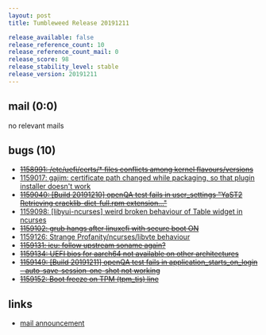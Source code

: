 ```yaml
---
layout: post
title: Tumbleweed Release 20191211

release_available: false
release_reference_count: 10
release_reference_count_mail: 0
release_score: 98
release_stability_level: stable
release_version: 20191211
---
```


## mail (0:0)

no relevant mails

## bugs (10)

<!--more-->

- ~~[1158991: /etc/uefi/certs/* files conflicts among kernel flavours/versions](https://bugzilla.opensuse.org/show_bug.cgi?id=1158991)~~
- [1159017: gajim: certificate path changed while packaging, so that plugin installer doesn't work](https://bugzilla.opensuse.org/show_bug.cgi?id=1159017)
- ~~[1159040: \[Build 20191210\] openQA test fails in user_settings "YaST2 Retrieving cracklib-dict-full.rpm extension..."](https://bugzilla.opensuse.org/show_bug.cgi?id=1159040)~~
- [1159098: \[libyui-ncurses\] weird broken behaviour of Table widget in ncurses](https://bugzilla.opensuse.org/show_bug.cgi?id=1159098)
- ~~[1159102: grub hangs after linuxefi with secure boot ON](https://bugzilla.opensuse.org/show_bug.cgi?id=1159102)~~
- [1159126: Strange Profanity/ncurses/libvte behaviour](https://bugzilla.opensuse.org/show_bug.cgi?id=1159126)
- ~~[1159131: icu: follow upstream soname again?](https://bugzilla.opensuse.org/show_bug.cgi?id=1159131)~~
- ~~[1159134: UEFI bios for aarch64 not available on other architectures](https://bugzilla.opensuse.org/show_bug.cgi?id=1159134)~~
- ~~[1159149: \[Build 20191211\] openQA test fails in application_starts_on_login - auto-save-session-one-shot not working](https://bugzilla.opensuse.org/show_bug.cgi?id=1159149)~~
- ~~[1159152: Boot freeze on TPM (tpm_tis) line](https://bugzilla.opensuse.org/show_bug.cgi?id=1159152)~~



## links

- [mail announcement](https://lists.opensuse.org/opensuse-factory/2019-12/msg00073.html)
